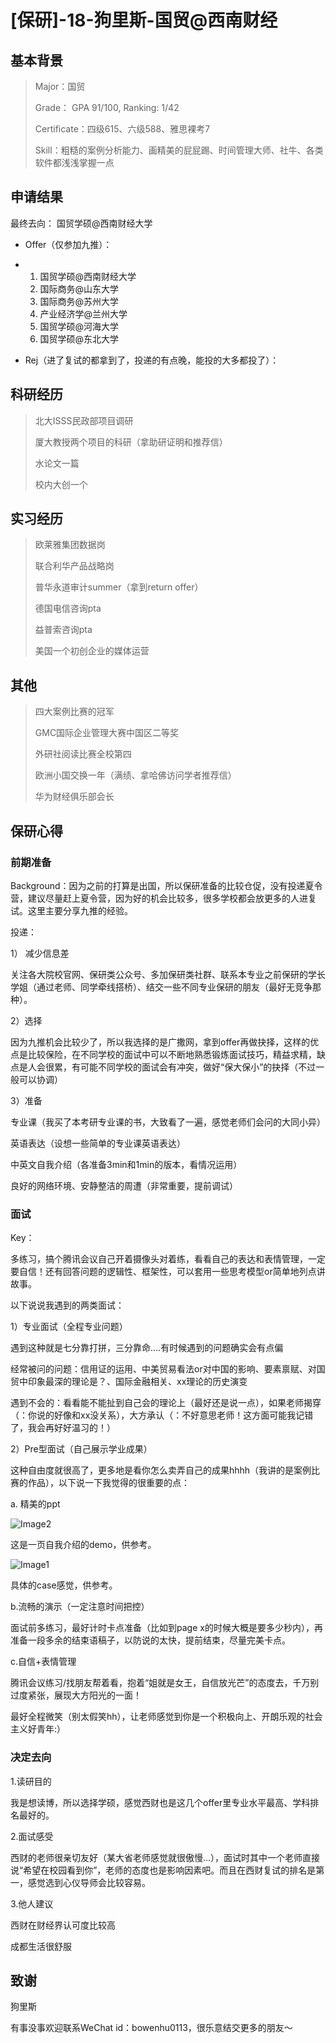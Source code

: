 # [保研]-18-狗里斯-国贸@西南财经

## **基本背景**

> Major：国贸
>
> Grade： GPA 91/100, Ranking: 1/42
>
> Certificate：四级615、六级588、雅思裸考7
>
> Skill：粗糙的案例分析能力、画精美的屁屁踢、时间管理大师、社牛、各类软件都浅浅掌握一点

## **申请结果**

最终去向： 国贸学硕@西南财经大学

- Offer（仅参加九推）：

- 1. 国贸学硕@西南财经大学
  2. 国际商务@山东大学
  3. 国际商务@苏州大学
  4. 产业经济学@兰州大学
  5. 国贸学硕@河海大学
  6. 国贸学硕@东北大学

- Rej（进了复试的都拿到了，投递的有点晚，能投的大多都投了）：

## **科研经历**

> 北大ISSS民政部项目调研
>
> 厦大教授两个项目的科研（拿助研证明和推荐信）
>
> 水论文一篇
>
> 校内大创一个

## **实习经历**

> 欧莱雅集团数据岗
>
> 联合利华产品战略岗
>
> 普华永道审计summer（拿到return offer）
>
> 德国电信咨询pta
>
> 益普索咨询pta
>
> 美国一个初创企业的媒体运营

## **其他**

> 四大案例比赛的冠军
>
> GMC国际企业管理大赛中国区二等奖
>
> 外研社阅读比赛全校第四
>
> 欧洲小国交换一年（满绩、拿哈佛访问学者推荐信）
>
> 华为财经俱乐部会长

## **保研心得**

### **前期准备**

Background：因为之前的打算是出国，所以保研准备的比较仓促，没有投递夏令营，建议尽量赶上夏令营，因为好的机会比较多，很多学校都会放更多的人进复试。这里主要分享九推的经验。

投递：

1）  减少信息差

关注各大院校官网、保研类公众号、多加保研类社群、联系本专业之前保研的学长学姐（通过老师、同学牵线搭桥）、结交一些不同专业保研的朋友（最好无竞争那种）。

2）选择

因为九推机会比较少了，所以我选择的是广撒网，拿到offer再做抉择，这样的优点是比较保险，在不同学校的面试中可以不断地熟悉锻炼面试技巧，精益求精，缺点是人会很累，有可能不同学校的面试会有冲突，做好“保大保小”的抉择（不过一般可以协调）

3）准备

专业课（我买了本考研专业课的书，大致看了一遍，感觉老师们会问的大同小异）

英语表达（设想一些简单的专业课英语表达）

中英文自我介绍（各准备3min和1min的版本，看情况运用）

良好的网络环境、安静整洁的周遭（非常重要，提前调试）

### **面试**

Key：

多练习，搞个腾讯会议自己开着摄像头对着练，看看自己的表达和表情管理，一定要自信！还有回答问题的逻辑性、框架性，可以套用一些思考模型or简单地列点讲故事。

以下说说我遇到的两类面试：

1）专业面试（全程专业问题）

遇到这种就是七分靠打拼，三分靠命….有时候遇到的问题确实会有点偏

经常被问的问题：信用证的运用、中美贸易看法or对中国的影响、要素禀赋、对国贸中印象最深的理论是？、国际金融相关、xx理论的历史演变

遇到不会的：看看能不能扯到自己会的理论上（最好还是说一点），如果老师揭穿（：你说的好像和xx没关系），大方承认（：不好意思老师！这方面可能我记错了，我会再好好温习的！）

2）Pre型面试（自己展示学业成果）

这种自由度就很高了，更多地是看你怎么卖弄自己的成果hhhh（我讲的是案例比赛的作品），以下说一下我觉得的很重要的点：

a. 精美的ppt

![Image2](https://github.com/paulzrq/Ecust-Leap/blob/main/4保研/Image/Image-狗里斯/Image2.png)

这是一页自我介绍的demo，供参考。

![Image1](https://github.com/paulzrq/Ecust-Leap/blob/main/4保研/Image/Image-狗里斯/Image1.png)

具体的case感觉，供参考。

b.流畅的演示（一定注意时间把控）

面试前多练习，最好计时卡点准备（比如到page x的时候大概是要多少秒内），再准备一段多余的结束语稿子，以防说的太快，提前结束，尽量完美卡点。

c.自信+表情管理

腾讯会议练习/找朋友帮着看，抱着“姐就是女王，自信放光芒”的态度去，千万别过度紧张，展现大方阳光的一面！

最好全程微笑（别太假笑hh），让老师感觉到你是一个积极向上、开朗乐观的社会主义好青年:）

### **决定去向**

1.读研目的

我是想读博，所以选择学硕，感觉西财也是这几个offer里专业水平最高、学科排名最好的。

2.面试感受

西财的老师很亲切友好（某大省老师感觉就很傲慢…），面试时其中一个老师直接说“希望在校园看到你”，老师的态度也是影响因素吧。而且在西财复试的排名是第一，感觉选到心仪导师会比较容易。

3.他人建议

西财在财经界认可度比较高

成都生活很舒服

## **致谢**

狗里斯

有事没事欢迎联系WeChat id：bowenhu0113，很乐意结交更多的朋友～

 
